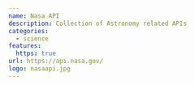 ```yaml
---
name: Nasa API
description: Collection of Astronomy related APIs
categories:
  - science
features:
  https: true
url: https://api.nasa.gov/
logo: nasaapi.jpg
---
```




